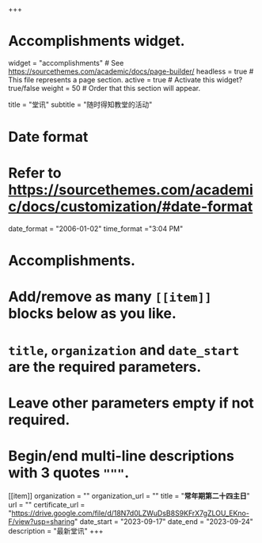 +++
# Accomplishments widget.
widget = "accomplishments"  # See https://sourcethemes.com/academic/docs/page-builder/
headless = true  # This file represents a page section.
active = true  # Activate this widget? true/false
weight = 50  # Order that this section will appear.

title = "堂讯"
subtitle = "随时得知教堂的活动"

# Date format
#   Refer to https://sourcethemes.com/academic/docs/customization/#date-format
date_format = "2006-01-02"
time_format ="3:04 PM"

# Accomplishments.
#   Add/remove as many `[[item]]` blocks below as you like.
#   `title`, `organization` and `date_start` are the required parameters.
#   Leave other parameters empty if not required.
#   Begin/end multi-line descriptions with 3 quotes `"""`.

[[item]]
  organization = ""
  organization_url = ""
  title = "**常年期第二十四主日**"
  url = ""
  certificate_url = "https://drive.google.com/file/d/18N7d0LZWuDsB8S9KFrX7gZLOU_EKno-F/view?usp=sharing"
  date_start = "2023-09-17"
  date_end = "2023-09-24"
  description = "最新堂讯"
+++
